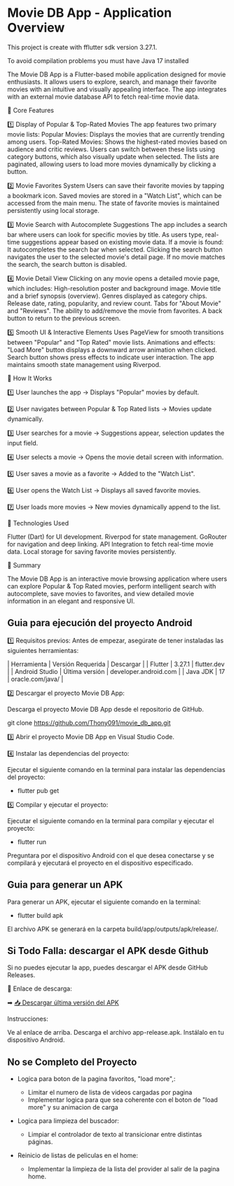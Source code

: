 # Movie DB App - Application Overview
This project is create with fflutter sdk version 3.27.1.

To avoid compilation problems you must have Java 17 installed

The Movie DB App is a Flutter-based mobile application designed for movie enthusiasts. It allows users to explore, search, and manage their favorite movies with an intuitive and visually appealing interface. The app integrates with an external movie database API to fetch real-time movie data.

🔹 Core Features

1️⃣ Display of Popular & Top-Rated Movies
The app features two primary movie lists:
Popular Movies: Displays the movies that are currently trending among users.
Top-Rated Movies: Shows the highest-rated movies based on audience and critic reviews.
Users can switch between these lists using category buttons, which also visually update when selected.
The lists are paginated, allowing users to load more movies dynamically by clicking a button.

2️⃣ Movie Favorites System
Users can save their favorite movies by tapping a bookmark icon.
Saved movies are stored in a "Watch List", which can be accessed from the main menu.
The state of favorite movies is maintained persistently using local storage.

3️⃣ Movie Search with Autocomplete Suggestions
The app includes a search bar where users can look for specific movies by title.
As users type, real-time suggestions appear based on existing movie data.
If a movie is found:
It autocompletes the search bar when selected.
Clicking the search button navigates the user to the selected movie's detail page.
If no movie matches the search, the search button is disabled.

4️⃣ Movie Detail View
Clicking on any movie opens a detailed movie page, which includes:
High-resolution poster and background image.
Movie title and a brief synopsis (overview).
Genres displayed as category chips.
Release date, rating, popularity, and review count.
Tabs for "About Movie" and "Reviews".
The ability to add/remove the movie from favorites.
A back button to return to the previous screen.

5️⃣ Smooth UI & Interactive Elements
Uses PageView for smooth transitions between "Popular" and "Top Rated" movie lists.
Animations and effects:
"Load More" button displays a downward arrow animation when clicked.
Search button shows press effects to indicate user interaction.
The app maintains smooth state management using Riverpod.

🔹 How It Works

1️⃣ User launches the app → Displays "Popular" movies by default.

2️⃣ User navigates between Popular & Top Rated lists → Movies update dynamically.

3️⃣ User searches for a movie → Suggestions appear, selection updates the input field.

4️⃣ User selects a movie → Opens the movie detail screen with information.

5️⃣ User saves a movie as a favorite → Added to the "Watch List".

6️⃣ User opens the Watch List → Displays all saved favorite movies.

7️⃣ User loads more movies → New movies dynamically append to the list.


🔹 Technologies Used

Flutter (Dart) for UI development.
Riverpod for state management.
GoRouter for navigation and deep linking.
API Integration to fetch real-time movie data.
Local storage for saving favorite movies persistently.

🔹 Summary

The Movie DB App is an interactive movie browsing application where users can explore Popular & Top Rated movies, perform intelligent search with autocomplete, save movies to favorites, and view detailed movie information in an elegant and responsive UI. 

## Guia para ejecución del proyecto Android

1️⃣ Requisitos previos: 
Antes de empezar, asegúrate de tener instaladas las siguientes herramientas:

|   Herramienta   	|    Versión Requerida  	|       Descargar           |
|   Flutter	        |         3.27.1          |       flutter.dev         |
|   Android Studio	|    Última versión       |  	developer.android.com   |
|   Java JDK	      |           17	          |      oracle.com/java/     |


2️⃣ Descargar el proyecto Movie DB App:

Descarga el proyecto Movie DB App desde el repositorio de GitHub.

git clone https://github.com/Thony091/movie_db_app.git

3️⃣ Abrir el proyecto Movie DB App en Visual Studio Code.

4️⃣ Instalar las dependencias del proyecto:

Ejecutar el siguiente comando en la terminal para instalar las dependencias del proyecto:

- flutter pub get

5️⃣ Compilar y ejecutar el proyecto:

Ejecutar el siguiente comando en la terminal para compilar y ejecutar el proyecto:

- flutter run

Preguntara por el dispositivo Android con el que desea conectarse y se compilará y ejecutará el proyecto en el dispositivo especificado.

## Guia para generar un APK

Para generar un APK, ejecutar el siguiente comando en la terminal:

- flutter build apk

El archivo APK se generará en la carpeta build/app/outputs/apk/release/.


## Si Todo Falla: descargar el APK desde Github
Si no puedes ejecutar la app, puedes descargar el APK desde GitHub Releases.

📌 Enlace de descarga:

➡ [📥 Descargar última versión del APK](https://github.com/Thony091/movie_db_app/releases/tag/apk)


Instrucciones:

Ve al enlace de arriba.
Descarga el archivo app-release.apk.
Instálalo en tu dispositivo Android.


## No se Completo del Proyecto

- Logica para boton de la pagina favoritos, "load more",:
  - Limitar el numero de lista de videos cargadas por pagina
  - Implementar logica para que sea coherente con el boton de "load more" y su animacion de carga

- Logica para limpieza del buscador:
  - Limpiar el controlador de texto al transicionar entre distintas páginas.

- Reinicio de listas de peliculas en el home:
  - Implementar la limpieza de la lista del provider al salir de la pagina home.
